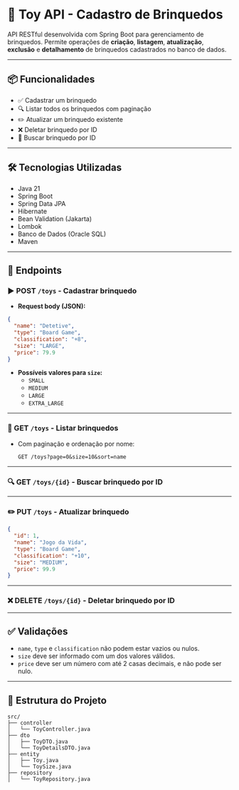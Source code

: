 # 🎲 Toy API - Cadastro de Brinquedos

API RESTful desenvolvida com Spring Boot para gerenciamento de brinquedos. Permite operações de **criação**, **listagem**, **atualização**, **exclusão** e **detalhamento** de brinquedos cadastrados no banco de dados.

---

## 📦 Funcionalidades

- ✅ Cadastrar um brinquedo
- 🔍 Listar todos os brinquedos com paginação
- ✏️ Atualizar um brinquedo existente
- ❌ Deletar brinquedo por ID
- 🔎 Buscar brinquedo por ID

---

## 🛠️ Tecnologias Utilizadas

- Java 21
- Spring Boot
- Spring Data JPA
- Hibernate
- Bean Validation (Jakarta)
- Lombok
- Banco de Dados (Oracle SQL)
- Maven

---

## 🔗 Endpoints

### ▶️ POST `/toys` - Cadastrar brinquedo

- **Request body (JSON):**

```json
{
  "name": "Detetive",
  "type": "Board Game",
  "classification": "+8",
  "size": "LARGE",
  "price": 79.9
}
```

- **Possíveis valores para `size`:**
  - `SMALL`
  - `MEDIUM`
  - `LARGE`
  - `EXTRA_LARGE`

---

### 📄 GET `/toys` - Listar brinquedos

- Com paginação e ordenação por nome:
  ```
  GET /toys?page=0&size=10&sort=name
  ```

---

### 🔍 GET `/toys/{id}` - Buscar brinquedo por ID

---

### ✏️ PUT `/toys` - Atualizar brinquedo

```json
{
  "id": 1,
  "name": "Jogo da Vida",
  "type": "Board Game",
  "classification": "+10",
  "size": "MEDIUM",
  "price": 99.9
}
```

---

### ❌ DELETE `/toys/{id}` - Deletar brinquedo por ID

---

## ✅ Validações

- `name`, `type` e `classification` não podem estar vazios ou nulos.
- `size` deve ser informado com um dos valores válidos.
- `price` deve ser um número com até 2 casas decimais, e não pode ser nulo.

---

## 📂 Estrutura do Projeto

```
src/
├── controller
│   └── ToyController.java
├── dto
│   ├── ToyDTO.java
│   └── ToyDetailsDTO.java
├── entity
│   ├── Toy.java
│   └── ToySize.java
├── repository
│   └── ToyRepository.java
```
